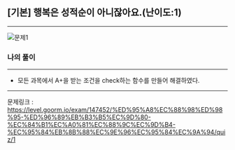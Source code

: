 ## [기본] 행복은 성적순이 아니잖아요.(난이도:1)
---

![문제1](/imgs/%EB%AC%B8%EC%A0%9C3.png)


### 나의 풀이
---
- 모든 과목에서 A+을 받는 조건을 check하는 함수를 만들어 해결하였다.

---
문제링크 : https://level.goorm.io/exam/147452/%ED%95%A8%EC%88%98%ED%98%95-%ED%96%89%EB%B3%B5%EC%9D%80-%EC%84%B1%EC%A0%81%EC%88%9C%EC%9D%B4-%EC%95%84%EB%8B%88%EC%9E%96%EC%95%84%EC%9A%94/quiz/1